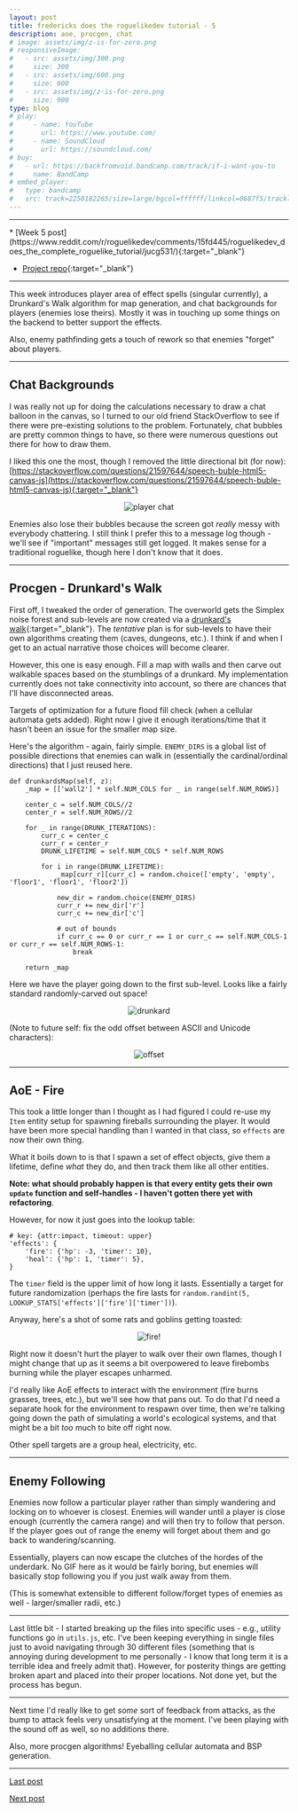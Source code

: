 ```yaml
---
layout: post
title: fredericks does the roguelikedev tutorial - 5
description: aoe, procgen, chat
# image: assets/img/z-is-for-zero.png
# responsiveImage:
#   - src: assets/img/300.png
#     size: 300
#   - src: assets/img/600.png
#     size: 600
#   - src: assets/img/z-is-for-zero.png
#     size: 900
type: blog
# play:
#     - name: YouTube
#       url: https://www.youtube.com/
#     - name: SoundCloud
#       url: https://soundcloud.com/
# buy:
#   - url: https://backfromvoid.bandcamp.com/track/if-i-want-you-to
#     name: BandCamp
# embed_player:
#   type: bandcamp
#   src: track=2250182265/size=large/bgcol=ffffff/linkcol=0687f5/tracklist=false/artwork=small/transparent=true/
---
```

<hr size="1" />
* [Week 5 post](https://www.reddit.com/r/roguelikedev/comments/15fd445/roguelikedev_does_the_complete_roguelike_tutorial/jucg531/){:target="_blank"}

* [Project repo](https://github.com/efredericks/RL-MMO){:target="_blank"}

<hr size="1" />

This week introduces player area of effect spells (singular currently), a Drunkard's Walk algorithm for map generation, and chat backgrounds for players (enemies lose theirs).  Mostly it was in touching up some things on the backend to better support the effects.

Also, enemy pathfinding gets a touch of rework so that enemies "forget" about players.

---

## Chat Backgrounds

I was really not up for doing the calculations necessary to draw a chat balloon in the canvas, so I turned to our old friend StackOverflow to see if there were pre-existing solutions to the problem.  Fortunately, chat bubbles are pretty common things to have, so there were numerous questions out there for how to draw them.

I liked this one the most, though I removed the little directional bit (for now):  [https://stackoverflow.com/questions/21597644/speech-buble-html5-canvas-js](https://stackoverflow.com/questions/21597644/speech-buble-html5-canvas-js){:target="_blank"}

<div align="center">
  <img src="https://i.imgur.com/G55Vmv6.png" alt="player chat" title="player chat" />
</div>

Enemies also lose their bubbles because the screen got *really* messy with everybody chattering.  I still think I prefer this to a message log though - we'll see if "important" messages still get logged.  It makes sense for a traditional roguelike, though here I don't know that it does.

---

## Procgen - Drunkard's Walk

First off, I tweaked the order of generation.  The overworld gets the Simplex noise forest and sub-levels are now created via a [drunkard's walk](https://en.wikipedia.org/wiki/Random_walk){:target="_blank"}.  The *tentative* plan is for sub-levels to have their own algorithms creating them (caves, dungeons, etc.).  I think if and when I get to an actual narrative those choices will become clearer.  

However, this one is easy enough.  Fill a map with walls and then carve out walkable spaces based on the stumblings of a drunkard.  My implementation currently does not take connectivity into account, so there are chances that I'll have disconnected areas.

Targets of optimization for a future flood fill check (when a cellular automata gets added).  Right now I give it enough iterations/time that it hasn't been an issue for the smaller map size.

Here's the algorithm - again, fairly simple.  `ENEMY_DIRS` is a global list of possible directions that enemies can walk in (essentially the cardinal/ordinal directions) that I just reused here.

```
def drunkardsMap(self, z):
    _map = [['wall2'] * self.NUM_COLS for _ in range(self.NUM_ROWS)]

    center_c = self.NUM_COLS//2
    center_r = self.NUM_ROWS//2

    for _ in range(DRUNK_ITERATIONS):
        curr_c = center_c
        curr_r = center_r
        DRUNK_LIFETIME = self.NUM_COLS * self.NUM_ROWS

        for i in range(DRUNK_LIFETIME):
            _map[curr_r][curr_c] = random.choice(['empty', 'empty', 'floor1', 'floor1', 'floor2'])

            new_dir = random.choice(ENEMY_DIRS)
            curr_r += new_dir['r']
            curr_c += new_dir['c']

            # out of bounds
            if curr_c == 0 or curr_r == 1 or curr_c == self.NUM_COLS-1 or curr_r == self.NUM_ROWS-1:
                break

    return _map
```

Here we have the player going down to the first sub-level.  Looks like a fairly standard randomly-carved out space!

<div align="center">
  <img src="https://i.imgur.com/a2T233M.gif" alt="drunkard" title="drunkard" />
</div>

(Note to future self: fix the odd offset between ASCII and Unicode characters):

<div align="center">
  <img src="https://i.imgur.com/DjVFihK.png" alt="offset" title="offset" />
</div>


---

## AoE - Fire 

This took a little longer than I thought as I had figured I could re-use my `Item` entity setup for spawning fireballs surrounding the player.  It would have been more special handling than I wanted in that class, so `effects` are now their own thing.  

What it boils down to is that I spawn a set of effect objects, give them a lifetime, define *what* they do, and then track them like all other entities.

**Note: what should probably happen is that every entity gets their own `update` function and self-handles - I haven't gotten there yet with refactoring**.

However, for now it just goes into the lookup table:

```
# key: {attr:impact, timeout: upper}
'effects': {
    'fire': {'hp': -3, 'timer': 10},
    'heal': {'hp': 1, 'timer': 5},
}
```

The `timer` field is the upper limit of how long it lasts.  Essentially a target for future randomization (perhaps the fire lasts for `random.randint(5, LOOKUP_STATS['effects']['fire']['timer'])`).

Anyway, here's a shot of some rats and goblins getting toasted:

<div align="center">
  <img src="https://i.imgur.com/GtnnYcF.gif" alt="fire!" title="fire!" />
</div>

Right now it doesn't hurt the player to walk over their own flames, though I might change that up as it seems a bit overpowered to leave firebombs burning while the player escapes unharmed.

I'd really like AoE effects to interact with the environment (fire burns grasses, trees, etc.), but we'll see how that pans out.  To do that I'd need a separate hook for the environment to respawn over time, then we're talking going down the path of simulating a world's ecological systems, and that might be a bit *too* much to bite off right now.

Other spell targets are a group heal, electricity, etc.  

---

## Enemy Following

Enemies now follow a particular player rather than simply wandering and locking on to whoever is closest.  Enemies will wander until a player is close enough (currently the camera range) and will then try to follow that person.  If the player goes out of range the enemy will forget about them and go back to wandering/scanning.

Essentially, players can now escape the clutches of the hordes of the underdark.  No GIF here as it would be fairly boring, but enemies will basically stop following you if you just walk away from them.

(This is somewhat extensible to different follow/forget types of enemies as well - larger/smaller radii, etc.)

---

Last little bit - I started breaking up the files into specific uses - e.g., utility functions go in `utils.js`, etc.  I've been keeping everything in single files just to avoid navigating through 30 different files (something that is annoying during development to me personally - I know that long term it is a terrible idea and freely admit that).  However, for posterity things are getting broken apart and placed into their proper locations.  Not done yet, but the process has begun.

---

Next time I'd really like to get *some* sort of feedback from attacks, as the bump to attack feels very unsatisfying at the moment.  I've been playing with the sound off as well, so no additions there.

Also, more procgen algorithms!  Eyeballing cellular automata and BSP generation.  

---
[Last post](/rldev-4.html)

[Next post](/rldev-6.html)
